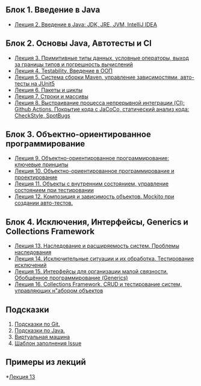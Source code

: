 ## Блок 1. Введение в Java
* [Лекция 2. Введение в Java: JDK, JRE, JVM, IntelliJ IDEA](https://github.com/Elena-Yakovleva/Java-project/tree/main/src/main/java/lection2)

## Блок 2. Основы Java, Автотесты и CI
* [Лекция 3. Примитивные типы данных, условные операторы, выход за границы типов и погрешность вычислений](https://github.com/Elena-Yakovleva/Java-project/tree/main/src/main/java/lection3)
* [Лекция 4. Testability. Введение в ООП](https://github.com/Elena-Yakovleva/Java-project/tree/main/src/main/java/lection4)
* [Лекция 5. Система сборки Maven, управление зависимостями, авто-тесты на JUnit5](https://github.com/Elena-Yakovleva/Java-project/tree/main/src/main/java/lection5)
* [Лекция 6. Пакеты и циклы](https://github.com/Elena-Yakovleva/Java-project/tree/main/src/main/java/lection6)
* [Лекция 7. Строки и массивы](https://github.com/Elena-Yakovleva/Java-project/tree/main/src/main/java/lection7)
* [Лекция 8. Выстраивание процесса непрерывной интеграции (CI): Github Actions. Покрытие кода с JaCoCo, статический анализ кода: CheckStyle, SpotBugs](https://github.com/Elena-Yakovleva/Java-project/tree/main/src/main/java/lection8)

## Блок 3. Объектно-ориентированное программирование
* [Лекция 9. Объектно-ориентированное программирование: ключевые принципы](https://github.com/Elena-Yakovleva/Java-project/tree/main/src/main/java/lection9)
* [Лекция 10. Объектно-ориентированное программирование и проектирование](https://github.com/Elena-Yakovleva/Java-project/tree/main/src/main/java/lection10)
* [Лекция 11. Объекты с внутренним состоянием, управление состоянием при тестировании](https://github.com/Elena-Yakovleva/Java-project/tree/main/src/main/java/lection11)
* [Лекция 12. Композиция и зависимость объектов. Mockito при создании авто-тестов.](https://github.com/Elena-Yakovleva/Java-project/tree/main/src/main/java/lection12)

## Блок 4. Исключения, Интерфейсы, Generics и Collections Framework
* [Лекция 13. Наследование и расширяемость систем. Проблемы наследования](https://github.com/Elena-Yakovleva/Java-dz-project/tree/main/src/main/java/lection13)
* [Лекция 14. Исключительные ситуации и их обработка. Тестирование исключений]()
* [Лекция 15. Интерфейсы для организации малой связности. Обобщённое программирование (Generics)]()
* [Лекция 16. Collections Framework. CRUD и тестирование систем, управляющих н"абором объектов]()

## Подсказки

1. [Подсказки по Git.](https://github.com/Elena-Yakovleva/Java-project/blob/main/src/main/java/helper/my-git.md)
2. [Подсказки по Java.](https://github.com/Elena-Yakovleva/Java-project/blob/main/src/main/java/helper/my-java.md)
3. [Виртуальная машина](https://github.com/Elena-Yakovleva/Java-project/blob/main/src/main/java/helper/building-a-vm.md)
4. [Шаблон заполнения Issue](https://github.com/Elena-Yakovleva/Java-project/blob/main/src/main/java/helper/Issue.md)


## Примеры из лекций

*[Лекция 13](https://github.com/Elena-Yakovleva/Java-dz-project/tree/main/src/main/java/examplesFromLectures/lection13)
